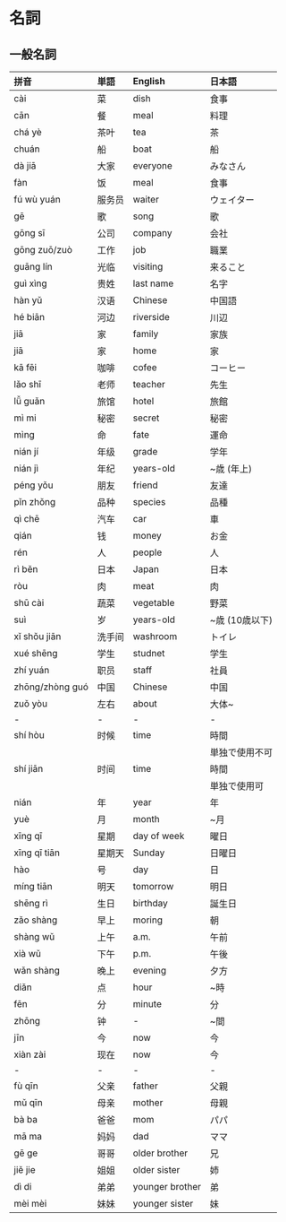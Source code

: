 # 名詞

## 一般名詞

|拼音|単語|English|日本語|
|:--|:--|:--|:--|
|cài|菜|dish|食事|
|cān|餐|meal|料理|
|chá yè|茶叶|tea|茶|
|chuán|船|boat|船|
|dà jiā|大家|everyone|みなさん|
|fàn|饭|meal|食事|
|fú wù yuán|服务员|waiter|ウェイター|
|gē|歌|song|歌|
|gōng sī|公司|company|会社|
|gōng zuō/zuò|工作|job|職業|
|guāng lín|光临|visiting|来ること|
|guì xìng|贵姓|last name|名字|
|hàn yǔ|汉语|Chinese|中国語|
|hé biān|河边|riverside|川辺|
|jiā|家|family|家族|
|jiā|家|home|家|
|kā fēi |咖啡|cofee|コーヒー|
|lǎo shī|老师|teacher|先生|
|lǚ guǎn|旅馆|hotel|旅館|
|mì mi|秘密|secret|秘密|
|mìng|命|fate|運命|
|nián jí|年级|grade|学年|
|nián jì|年纪|years-old|~歳 (年上)|
|péng yǒu|朋友|friend|友達|
|pǐn zhǒng|品种|species|品種|
|qì chē|汽车|car|車|
|qián|钱|money|お金|
|rén|人|people|人|
|rì běn|日本|Japan|日本|
|ròu|肉|meat|肉|
|shū cài|蔬菜|vegetable|野菜|
|suì|岁|years-old|~歳 (10歳以下)|
|xǐ shǒu jiān|洗手间|washroom|トイレ|
|xué shēng|学生|studnet|学生|
|zhí yuán|职员|staff|社員|
|zhōng/zhòng guó|中国|Chinese|中国|
|zuǒ yòu|左右|about|大体~|
|-|-|-|-|-|
|shí hòu|时候|time|時間 |
||||単独で使用不可|
|shí jiān|时间|time|時間|
||||単独で使用可|
|nián|年|year|年|
|yuè|月|month|~月|
|xīng qī|星期|day of week|曜日|
|xīng qī tiān|星期天|Sunday|日曜日|
|hào|号|day|日|
|míng tiān|明天|tomorrow|明日|
|shēng rì|生日|birthday|誕生日|
|zǎo shàng|早上|moring|朝|
|shàng wǔ|上午|a.m.|午前|
|xià wǔ|下午|p.m.|午後|
|wǎn shàng|晚上|evening|夕方|
|diǎn|点|hour|~時|
|fēn|分|minute|分|
|zhōng|钟|-|~間|
|jīn|今|now|今|
|xiàn zài|现在|now|今|
|-|-|-|-|-|
|fù qīn|父亲|father|父親|
|mǔ qīn|母亲|mother|母親|
|bà ba|爸爸|mom|パパ|
|mā ma|妈妈|dad|ママ|
|gē ge|哥哥|older brother|兄|
|jiě jie|姐姐|older sister|姉|
|dì di|弟弟|younger brother|弟|
|mèi mèi|妹妹|younger sister|妹|

